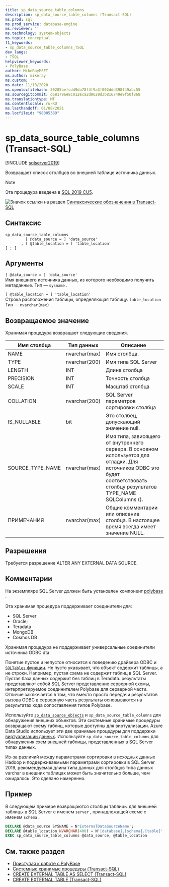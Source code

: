 ```yaml
---
title: sp_data_source_table_columns
description: sp_data_source_table_columns (Transact-SQL)
ms.prod: sql
ms.prod_service: database-engine
ms.reviewer: ''
ms.technology: system-objects
ms.topic: conceptual
f1_keywords:
- sp_data_source_table_columns_TSQL
dev_langs:
- TSQL
helpviewer_keywords:
- PolyBase
author: MikeRayMSFT
ms.author: mikeray
ms.custom: ''
ms.date: 11/10/2020
ms.openlocfilehash: 30205befcdd9da78f4f9a3f002ddd398f49abc55
ms.sourcegitcommit: d681796e8c012eca2d9629d3b816749e9f50f868
ms.translationtype: MT
ms.contentlocale: ru-RU
ms.lasthandoff: 01/08/2021
ms.locfileid: "98005389"
---
```

# <a name="sp_data_source_table_columns-transact-sql"></a>sp_data_source_table_columns (Transact-SQL)

[!INCLUDE [sqlserver2019](../../includes/applies-to-version/sqlserver2019.md)]

Возвращает список столбцов во внешней таблице источника данных.
  
> [!NOTE]
> Эта процедура введена в [SQL 2019 CU5](../../big-data-cluster/release-notes-big-data-cluster.md#cu5).

![Значок ссылки на раздел](../../database-engine/configure-windows/media/topic-link.gif "Значок ссылки на раздел") [Синтаксические обозначения в Transact-SQL](../../t-sql/language-elements/transact-sql-syntax-conventions-transact-sql.md)  
  
## <a name="syntax"></a>Синтаксис  
  
```sqlsyntax
sp_data_source_table_columns
         [ @data_source = ] 'data_source'
       , [ @table_location = ] 'table_location'
[ ; ]
```  

## <a name="arguments"></a>Аргументы

`[ @data_source = ] 'data_source'`   
Имя внешнего источника данных, из которого необходимо получить метаданные. Тип — `sysname` .

`[ @table_location = ] 'table_location'`   
Строка расположения таблицы, определяющая таблицу. `table_location` Тип — `nvarchar(max)` .

## <a name="returns"></a>Возвращаемое значение

Хранимая процедура возвращает следующие сведения.

|Имя столбца |Тип данных |Описание|
|---|---|---|
|NAME|nvarchar(max)|Имя столбца.
|TYPE|nvarchar(200)|Имя типа SQL Server
|LENGTH|INT|Длина столбца
|PRECISION|INT|Точность столбца
|SCALE|INT|Масштаб столбца
|COLLATION|nvarchar(200)|SQL Server параметров сортировки столбца
|IS_NULLABLE|bit|Это столбец, допускающий значение null.
|SOURCE_TYPE_NAME|nvarchar(max)|Имя типа, зависящего от внутреннего сервера. В основном используется для отладки. Для источников ODBC это будет соответствовать столбцу результатов TYPE_NAME SQLColumns ().
|ПРИМЕЧАНИЯ|nvarchar(max)|Общие комментарии или описание столбца. В настоящее время всегда имеет значение NULL.|

## <a name="permissions"></a>Разрешения  

Требуется разрешение ALTER ANY EXTERNAL DATA SOURCE.
  
## <a name="remarks"></a>Комментарии  

На экземпляре SQL Server должен быть установлен компонент  [polybase](../../relational-databases/polybase/polybase-guide.md) .

Эта хранимая процедура поддерживает соединители для:

- SQL Server
- Oracle;
- Teradata
- MongoDB
- Cosmos DB

Хранимая процедура не поддерживает универсальные соединители источника ODBC dta.

Понятие пустое и непустое относится к поведению драйвера ODBC и [ `SQLTables` функции](../native-client-odbc-api/sqltables.md). Не пусто указывает, что объект содержит таблицы, а не строки. Например, пустая схема не содержит таблиц в SQL Server. Пустая база данных содержит без таблиц в Teradata. результаты представляют собой SQL Server представление серверной схемы, интерпретируемое соединителем Polybase для серверной части. Отличие заключается в том, что вместо просто передачи результатов вызова ODBC в серверную часть результаты основываются на результатах кода сопоставления типов Polybase.

Используйте [`sp_data_source_objects`](sp-data-source-objects.md) и `sp_data_source_table_columns` для обнаружения внешних объектов. Эти системные хранимые процедуры возвращают схему таблиц, которые доступны для виртуализации. Azure Data Studio использует эти две хранимые процедуры для поддержки [виртуализации данных](../../azure-data-studio/extensions/data-virtualization-extension.md). Используйте `sp_data_source_table_columns` для обнаружения схем внешней таблицы, представленных в SQL Server типах данных.

Из-за различий между параметрами сортировки в исходных данных Hadoop и поддерживаемыми параметрами сортировки в SQL Server 2019, рекомендуемая длина типа данных для столбцов типа данных varchar в внешних таблицах может быть значительно больше, чем ожидалось. Это сделано намеренно.

## <a name="example"></a>Пример  

В следующем примере возвращаются столбцы таблицы для внешней таблицы в SQL Server с именем `server` , принадлежащей схеме с именем `schema` .
  
```sql
DECLARE @data_source SYSNAME = N'ExternalDataSourceName';
DECLARE @table_location NVARCHAR(400) = N'[database].[schema].[table]';
EXEC sp_data_source_table_columns @data_source, @table_location
```  
  
## <a name="see-also"></a>См. также раздел

- [Приступая к работе с PolyBase](../polybase/polybase-guide.md)
- [Системные хранимые процедуры (Transact-SQL)](../../relational-databases/system-stored-procedures/system-stored-procedures-transact-sql.md)
- [CREATE EXTERNAL TABLE AS SELECT (Transact-SQL)](../../t-sql/statements/create-external-table-as-select-transact-sql.md)
- [CREATE EXTERNAL TABLE (Transact-SQL)](../../t-sql/statements/create-external-table-transact-sql.md)